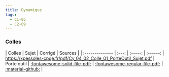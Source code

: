 ```yaml
---
title: Dynamique 
tags:
  - C1-05
  - C2-09
---
```





### Colles 
 
| Colles | Sujet | Corrigé | Sources  | 
| :-------------- | :---: | :-----: | :------: | https://xpessoles-cpge.fr/pdf/Cy_04_02_Colle_01_PorteOutil_Sujet.pdf
| Porte outil | [:fontawesome-solid-file-pdf:]() | [:fontawesome-regular-file-pdf:](https://xpessoles-cpge.fr/pdf/Cy_04_02_Colle_01_PorteOutil_Corrige.pdf) | [:material-github:](https://github.com/xpessoles/PSI_Cy_04_ModelisationDynamique/tree/main/Chapitre_02_TorseursCinetiquesDynamiques/Cy_04_02_Colle_01_PorteOutil) | 


